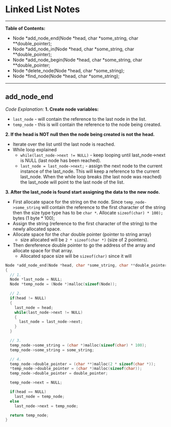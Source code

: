 # Linked List Notes

---
**Table of Contents:**
- Node \*add_node_end(Node *head, char *some_string, char **double_pointer);
- Node *add_node_in(Node *head, char *some_string, char **double_pointer);
- Node *add_node_begin(Node *head, char *some_string, char **double_pointer;
- Node *delete_node(Node *head, char *some_string);
- Node *find_node(Node *head, char *some_string);
---


## add_node_end
*Code Explanation:*
**1. Create node variables:**
  - `last_node` - will contain the reference to the last node in the list.
  - `temp_node` - this is will contain the reference to the node being created.

**2. If the head is NOT null then the node being created is not the head.**
  - Iterate over the list until the last node is reached.
  - While loop explained
    - `while(last_node->next != NULL)` - keep looping until last_node->next is NULL (last node has been reached).
    - `last_node = last_node->next;` - assign the next node to the current instance of the last_node. This will keep a reference to the current last_node. When the while loop breaks (the last node was reached) the last_node will point to the last node of the list.

**3. After the last_node is found start assigning the data to the new node.**
  - First allocate space for the string on the node. Since `temp_node->some_string` will contain the reference to the first character of the string then the size type type has to be `char *`. Allocate `sizeof(char) * 100);` bytes (1 byte * 100);
  - Assign the string (reference to the first character of the string) to the newly allocated space.
  - Allocate space for the char double pointer (pointer to string array)
    - size allocated will be `2 * sizeof(char *)` (size of 2 pointers).
  - Then dereference double pointer to go the address of the array and allocate space for that array.
    - Allocated space size will be `sizeof(char)` since it will 

```c
Node *add_node_end(Node *head, char *some_string, char **double_pointer)
{
  // 1.
  Node *last_node = NULL;
  Node *temp_node = (Node *)malloc(sizeof(Node));

  // 2.
  if(head != NULL) 
  {
    last_node = head;
    while(last_node->next != NULL)
    {
      last_node = last_node->next;
    }
  }

  // 3.
  temp_node->some_string = (char *)malloc(sizeof(char) * 100);
  temp_node->some_string = some_string;

  // 4.
  temp_node->double_pointer = (char **)malloc(2 * sizeof(char *));
  *temp_node->double_pointer = (char *)malloc(sizeof(char));
  temp_node->double_pointer = double_pointer;

  temp_node->next = NULL;

  if(head == NULL)
    last_node = temp_node;
  else
    last_node->next = temp_node;

  return temp_node;
}
```
